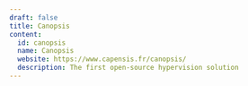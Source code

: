 ```yaml
---
draft: false
title: Canopsis
content:
  id: canopsis
  name: Canopsis
  website: https://www.capensis.fr/canopsis/
  description: The first open-source hypervision solution
---
```

